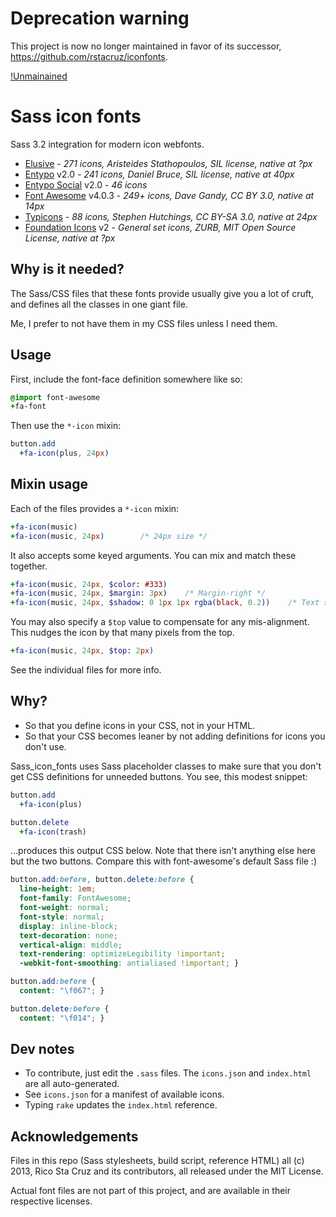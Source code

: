 # Deprecation warning

This project is now no longer maintained in favor of its successor, https://github.com/rstacruz/iconfonts.

[!Unmainained](https://img.shields.io/badge/status-unmaintained-red.svg)

Sass icon fonts
===============

Sass 3.2 integration for modern icon webfonts.

 * [Elusive] - *271 icons, Aristeides Stathopoulos, SIL license, native at ?px*
 * [Entypo] v2.0 - *241 icons, Daniel Bruce, SIL license, native at 40px*
 * [Entypo Social][Entypo] v2.0 - *46 icons*
 * [Font Awesome] v4.0.3 - *249+ icons, Dave Gandy, CC BY 3.0, native at 14px*
 * [Typicons] - *88 icons, Stephen Hutchings, CC BY-SA 3.0, native at 24px*
 * [Foundation Icons] v2 - *General set icons, ZURB, MIT Open Source License, native at ?px*

[Elusive]: https://github.com/aristath/elusive-iconfont
[Font Awesome]: http://fortawesome.github.com/Font-Awesome/
[Entypo]: http://www.entypo.com/
[Typicons]: http://typicons.com/
[Foundation Icons]: http://www.zurb.com/playground/foundation-icons

Why is it needed?
-----------------

The Sass/CSS files that these fonts provide usually give you a lot of cruft, and 
defines all the classes in one giant file.

Me, I prefer to not have them in my CSS files unless I need them.

Usage
-----

First, include the font-face definition somewhere like so:

``` sass
@import font-awesome
+fa-font
```

Then use the `*-icon` mixin:

``` sass
button.add
  +fa-icon(plus, 24px)
```

Mixin usage
-----------

Each of the files provides a `*-icon` mixin:

``` sass
+fa-icon(music)
+fa-icon(music, 24px)        /* 24px size */
```

It also accepts some keyed arguments. You can mix and match these together.

``` sass
+fa-icon(music, 24px, $color: #333)
+fa-icon(music, 24px, $margin: 3px)    /* Margin-right */
+fa-icon(music, 24px, $shadow: 0 1px 1px rgba(black, 0.2))    /* Text shadow */
```

You may also specify a `$top` value to compensate for any mis-alignment.
This nudges the icon by that many pixels from the top.

``` sass
+fa-icon(music, 24px, $top: 2px)
```

See the individual files for more info.

Why?
----

 * So that you define icons in your CSS, not in your HTML.
 * So that your CSS becomes leaner by not adding definitions for icons you don't 
 use.

Sass_icon_fonts uses Sass placeholder classes to make sure that you don't get 
CSS definitions for unneeded buttons. You see, this modest snippet:

``` sass
button.add
  +fa-icon(plus)

button.delete
  +fa-icon(trash)
```

...produces this output CSS below. Note that there isn't anything else here but 
the two buttons. Compare this with font-awesome's default Sass file :)

``` css
button.add:before, button.delete:before {
  line-height: 1em;
  font-family: FontAwesome;
  font-weight: normal;
  font-style: normal;
  display: inline-block;
  text-decoration: none;
  vertical-align: middle;
  text-rendering: optimizeLegibility !important;
  -webkit-font-smoothing: antialiased !important; }

button.add:before {
  content: "\f067"; }

button.delete:before {
  content: "\f014"; }
```

Dev notes
---------

 * To contribute, just edit the `.sass` files. The `icons.json` and `index.html`
 are all auto-generated.
 * See `icons.json` for a manifest of available icons.
 * Typing `rake` updates the `index.html` reference.

Acknowledgements
----------------

Files in this repo (Sass stylesheets, build script, reference HTML) all (c) 
  2013, Rico Sta Cruz and its contributors, all released under the MIT License.

Actual font files are not part of this project, and are available in their respective licenses.
